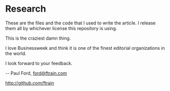 # Research

These are the files and the code that I used to write the article. I
release them all by whichever license this repository is using.

This is the craziest damn thing.

I love Businessweek and think it is one of the finest editorial
organizations in the world.

I look forward to your feedback.

-- Paul Ford, ford@ftrain.com

http://github.com/ftrain
